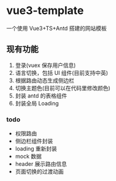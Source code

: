 # vue3-template

一个使用 Vue3+TS+Antd 搭建的网站模板

## 现有功能

1. 登录(vuex 保存用户信息)
2. 语言切换，包括 UI 组件(目前支持中英)
3. 根据路由动态生成侧边栏
4. 切换主题色(目前可以在代码里修改颜色)
5. 封装 antd 的表格组件
6. 封装全局 Loading

### todo

- 权限路由
- 侧边栏组件封装
- loading 重新封装
- mock 数据
- header 展示路由信息
- 页面切换的过渡动画

